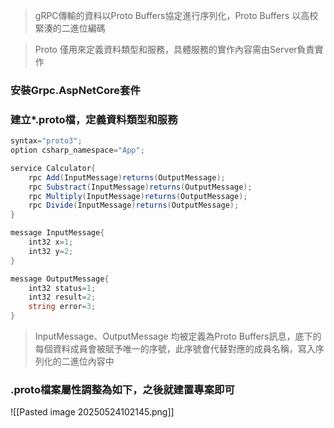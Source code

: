 > gRPC傳輸的資料以Proto Buffers協定進行序列化，Proto Buffers 以高校緊湊的二進位編碼

> Proto 僅用來定義資料類型和服務，具體服務的實作內容需由Server負責實作

### 安裝Grpc.AspNetCore套件

### 建立*.proto檔，定義資料類型和服務

```csharp
syntax="proto3";
option csharp_namespace="App";

service Calculator{
	rpc Add(InputMessage)returns(OutputMessage);
	rpc Substract(InputMessage)returns(OutputMessage);
	rpc Multiply(InputMessage)returns(OutputMessage);
	rpc Divide(InputMessage)returns(OutputMessage);
}

message InputMessage{
	int32 x=1;
	int32 y=2;
}

message OutputMessage{
	int32 status=1;
	int32 result=2;
	string error=3;
}

```

> InputMessage、OutputMessage 均被定義為Proto Buffers訊息，底下的每個資料成員會被賦予唯一的序號，此序號會代替對應的成員名稱，寫入序列化的二進位內容中

### .proto檔案屬性調整為如下，之後就建置專案即可
![[Pasted image 20250524102145.png]]